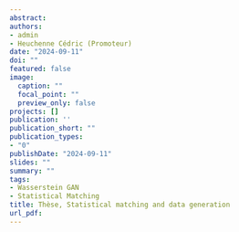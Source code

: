 ```yaml
---
abstract: 
authors:
- admin
- Heuchenne Cédric (Promoteur)
date: "2024-09-11"
doi: ""
featured: false
image:
  caption: ""
  focal_point: ""
  preview_only: false
projects: []
publication: ''
publication_short: ""
publication_types:
- "0"
publishDate: "2024-09-11"
slides: ""
summary: ""
tags:
- Wasserstein GAN
- Statistical Matching
title: Thèse, Statistical matching and data generation
url_pdf: 
---
```



